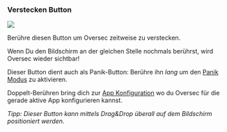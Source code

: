 <a name="button_hide"></a>
### Verstecken Button 
<div class="buttoncircle"><img  src="/buttons/ic_clear_black_24dp.png"></img></div> 

Berühre diesen Button um Oversec zeitweise zu verstecken.

Wenn Du den Bildschirm an der gleichen Stelle nochmals berührst, wird Oversec wieder sichtbar!

Dieser Button dient auch als Panik-Button: Berühre ihn _lang_ um den [Panik Modus](/panic) zu aktivieren.

Doppelt-Berühren bring dich zur [App Konfiguration](/setup/per-app-config/) wo du Oversec für die gerade aktive App konfigurieren kannst.


*Tipp: Dieser Button kann mittels Drag&Drop überall auf dem Bildschirm positioniert werden.*